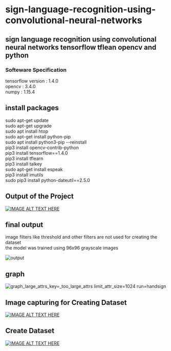 # sign-language-recognition-using-convolutional-neural-networks
## sign language recognition using convolutional neural networks tensorflow tflean opencv and python

### Softeware Specification<br />
tensorflow version : 1.4.0<br />
opencv : 3.4.0<br />
numpy : 1.15.4<br />

## install packages
sudo apt-get update  
sudo apt-get upgrade  
sudo apt install htop  
sudo apt-get install python-pip  
sudo apt install python3-pip --reinstall  
pip3 install opencv-contrib-python  
pip3 install tensorflow==1.4.0  
pip3 install tflearn  
pip3 install talkey  
sudo apt-get install espeak  
pip3 install imutils  
sudo pip3 install  python-dateutil==2.5.0  

 ## Output of the Project

[![IMAGE ALT TEXT HERE](https://img.youtube.com/vi/3TOiZiPHpTU/0.jpg)](https://www.youtube.com/watch?v=3TOiZiPHpTU)

 ## final output 
image filters like threshold and other filters are not used for creating the dataset  
the model was trained using 96x96 grayscale images

![output](https://user-images.githubusercontent.com/18006433/57105815-708f7200-6d49-11e9-8a1b-b8aa525dc541.png)
## graph
![graph_large_attrs_key=_too_large_attrs limit_attr_size=1024 run=handsign](https://user-images.githubusercontent.com/18006433/57106555-56569380-6d4b-11e9-842c-b00f1558dcb0.png)
## Image capturing for Creating Dataset

[![IMAGE ALT TEXT HERE](https://img.youtube.com/vi/mpdPXWcXp3I/0.jpg)](https://www.youtube.com/watch?v=mpdPXWcXp3I)

## Create Dataset
[![IMAGE ALT TEXT HERE](https://img.youtube.com/vi/6H-YQlrgn6U/0.jpg)](https://www.youtube.com/watch?v=6H-YQlrgn6U)
